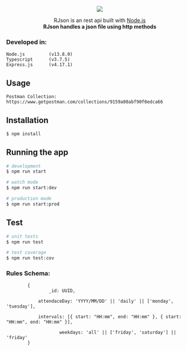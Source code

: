 <p align="center">
  <img src="https://imgur.com/utbfMGe.png"/>
</p>

<p align="center">RJson is an rest api built with
  <a href="http://nodejs.org" target="blank">Node.js</a>
	<br/>
  <b>RJson handles a json file using http methods</b>
</p>

### Developed in:

    Node.js    		(v13.8.0)
    Typescript 		(v3.7.5)
    Express.js 		(v4.17.1)

## Usage

```
Postman Collection: https://www.getpostman.com/collections/9159a08abf90f0edca66
```

## Installation

```bash
$ npm install
```

## Running the app

```bash
# development
$ npm run start

# watch mode
$ npm run start:dev

# production mode
$ npm run start:prod
```

## Test

```bash
# unit tests
$ npm run test

# test coverage
$ npm run test:cov
```

### Rules Schema:

```
		{
  		 		_id: UUID,

    	  	attendaceDay: 'YYYY/MM/DD' || 'daily' || ['monday', 'tuesday'],

    	   	intervals: [{ start: "HH:mm", end: "HH:mm" }, { start: "HH:mm", end: "HH:mm" }],

					weekdays: 'all' || ['friday', 'saturday'] || 'friday'
		}
```
